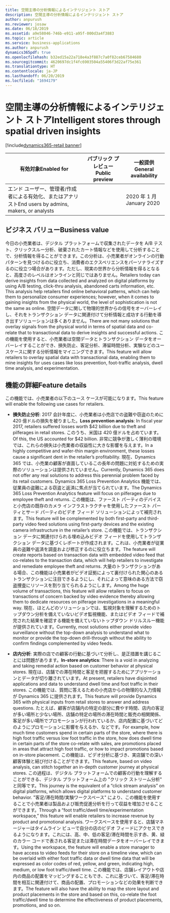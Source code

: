 ```yaml
---
title: 空間主導の分析情報によるインテリジェント ストア
description: 空間主導の分析情報によるインテリジェント ストア
author: anpurush
ms.reviewer: josaw
ms.date: 06/18/2019
ms.assetid: a9e58046-746b-e911-a95f-000d3a4f3883
ms.topic: article
ms.service: business-applications
ms.author: anpurush
dynamics365pdf: true
ms.openlocfilehash: b32ed15a22a718e4a3f887c7a0f82ceb67584680
ms.sourcegitcommit: 4620697dc1f4fc6903504a55406f3d22af75e361
ms.translationtype: HT
ms.contentlocale: ja-JP
ms.lasthandoff: 06/20/2019
ms.locfileid: "1694179"
---
```

# <a name="intelligent-stores-through-spatial-driven-insights"></a><span data-ttu-id="d297f-103">空間主導の分析情報によるインテリジェント ストア</span><span class="sxs-lookup"><span data-stu-id="d297f-103">Intelligent stores through spatial driven insights</span></span>
[!include[dynamics365-retail banner](../includes/dynamics365-retail.md)]

| <span data-ttu-id="d297f-104">有効対象</span><span class="sxs-lookup"><span data-stu-id="d297f-104">Enabled for</span></span>    |  <span data-ttu-id="d297f-105">パブリック プレビュー</span><span class="sxs-lookup"><span data-stu-id="d297f-105">Public preview</span></span> | <span data-ttu-id="d297f-106">一般提供</span><span class="sxs-lookup"><span data-stu-id="d297f-106">General availability</span></span> | 
| ---------- | ---------- |---------- |
|<span data-ttu-id="d297f-107">エンド ユーザー、管理者/作成者による有効化、またはアナリスト</span><span class="sxs-lookup"><span data-stu-id="d297f-107">End users by admins, makers, or analysts</span></span>|| <span data-ttu-id="d297f-108">2020 年 1 月</span><span class="sxs-lookup"><span data-stu-id="d297f-108">January 2020</span></span>|


## <a name="business-value"></a><span data-ttu-id="d297f-109">ビジネス バリュー</span><span class="sxs-lookup"><span data-stu-id="d297f-109">Business value</span></span>
<!-- bv start -->
<span data-ttu-id="d297f-110">今日の小売業者は、デジタル プラットフォームで収集されたデータを A/B テスト、クリックスルー分析、破棄されたカート情報などを使用して分析することで、分析情報を得ることができます。この分析は、小売業者がオンラインの行動パターンを見つけるのに役立ち、消費者のエクスペリエンスをパーソナライズするのに役立つ場合があります。ただし、現実の世界から分析情報を得るとなると、高度さのレベルはオンラインと同じではありません。</span><span class="sxs-lookup"><span data-stu-id="d297f-110">Retailers today can derive insights from data collected and analyzed on digital platforms by using A/B testing, click-thru analysis, abandoned carts information, etc. This analysis help retailers find online behavioral patterns, which can help them to personalize consumer experiences; however, when it comes to gaining insights from the physical world, the level of sophistication is not the same as online.</span></span> <span data-ttu-id="d297f-111">空間データに関して物理的世界からの信号をオーバーレイし、それをトランザクション データに関連付けて分析情報と成功する行動を導き出すソリューションは多くありません。</span><span class="sxs-lookup"><span data-stu-id="d297f-111">There are not many solutions that overlay signals from the physical world in terms of spatial data and co-relate that to transactional data to derive insights and successful actions.</span></span> <span data-ttu-id="d297f-112">この機能を使用すると、小売業者は空間データとトランザクション データをオーバーレイすることができ、損失防止、客足分析、滞留時間分析、実験などのユースケースに関する分析情報をマイニングできます。</span><span class="sxs-lookup"><span data-stu-id="d297f-112">This feature will allow retailers to overlay spatial data with transactional data, enabling them to mine insights for uses cases like loss prevention, foot-traffic analysis, dwell time analysis, and experimentation.</span></span>
<!-- bv end -->



## <a name="feature-details"></a><span data-ttu-id="d297f-113">機能の詳細</span><span class="sxs-lookup"><span data-stu-id="d297f-113">Feature details</span></span>
<!--feature detail start -->
<span data-ttu-id="d297f-114">この機能では、小売業者の以下のユース ケースが可能になります。</span><span class="sxs-lookup"><span data-stu-id="d297f-114">This feature will enable the following use cases for retailers.</span></span>

- <span data-ttu-id="d297f-115">**損失防止分析**: 2017 会計年度に、小売業者は小売店での盗難や窃盗のために 420 億ドルの損失を被りました。</span><span class="sxs-lookup"><span data-stu-id="d297f-115">**Loss prevention analysis**: In fiscal year 2017, retailers suffered losses worth $42 billion due to theft and pilferages in retail stores.</span></span> <span data-ttu-id="d297f-116">このうち、米国は 420 億ドルを占めています。</span><span class="sxs-lookup"><span data-stu-id="d297f-116">Of this, the US accounted for $42 billion.</span></span> <span data-ttu-id="d297f-117">非常に競争が激しく薄利の環境では、これらの損失は小売業者の収益性に大きな影響を与えます。</span><span class="sxs-lookup"><span data-stu-id="d297f-117">In a highly competitive and wafer-thin margin environment, these losses cause a significant dent in the retailer’s profitability.</span></span> <span data-ttu-id="d297f-118">現在、Dynamics 365 では、小売業の顧客が直面しているこの長年の問題に対処するための実際のソリューションは提供されていません。</span><span class="sxs-lookup"><span data-stu-id="d297f-118">Currently, Dynamics 365 does not offer any real solutions to address this perennial problem faced by its retail customers.</span></span> <span data-ttu-id="d297f-119">Dynamics 365 Loss Prevention Analytics 機能では、従業員の盗難による窃盗と返済に焦点が当てられています。</span><span class="sxs-lookup"><span data-stu-id="d297f-119">The Dynamics 365 Loss Prevention Analytics feature will focus on pilferages due to employee theft and returns.</span></span> <span data-ttu-id="d297f-120">この機能は、ファースト パーティのデバイスと小売店の既存のカメラ インフラストラクチャを使用したファースト パーティとサード パーティのビデオ フィード ソリューションによって補完されます。</span><span class="sxs-lookup"><span data-stu-id="d297f-120">This feature will be complemented by both first-party and third-party video feed solutions using first-party devices and the existing camera infrastructure in the retailer’s store.</span></span> <span data-ttu-id="d297f-121">この機能では、トランザクション データに関連付けられる埋め込みビデオ フィードを使用してトランザクション データに基づくレポートが作成されます。これは、小売業者が従業員の盗難や返済を調査および修正するのに役立ちます。</span><span class="sxs-lookup"><span data-stu-id="d297f-121">The feature will create reports based on transaction data with embedded video feed that co-relates to the transaction data, which will help retailers to investigate and remediate employee theft and returns.</span></span> <span data-ttu-id="d297f-122">大量のトランザクションがある場合、この機能は小売業者がビデオ証拠によって裏付けられた関心のあるトランザクションに注目できるようにし、それによって意味のある方法で窃盗捜査にリソースを割り当てられるようにします。</span><span class="sxs-lookup"><span data-stu-id="d297f-122">Among the huge volume of transactions, this feature will allow retailers to focus on transactions of concern backed by video evidence thereby allowing them to dedicate resources on pilferage investigations in a meaningful way.</span></span> <span data-ttu-id="d297f-123">現在、ほとんどのソリューションでは、監視対象を理解するためのトップダウン分析を備えていないビデオ監視機能、またはビデオ フィードで補完された結果を確認する機能を備えていないトップダウン ドリルスルー機能が提供されています。</span><span class="sxs-lookup"><span data-stu-id="d297f-123">Currently, most solutions either provide video surveillance without the top-down analysis to understand what to monitor or provide the top-down drill-through without the ability to confirm findings complemented by video feeds.</span></span>

- <span data-ttu-id="d297f-124">**店内分析**: 実際の店での顧客の行動に基づいて分析し、是正措置を講じることには問題があります。</span><span class="sxs-lookup"><span data-stu-id="d297f-124">**In-store analytics**: There is a void in analyzing and taking remedial action based on customer behavior at physical stores.</span></span> <span data-ttu-id="d297f-125">現在は、店舗での滞在時間と客足を把握するためにアプリケーションとデータが切り離されています。</span><span class="sxs-lookup"><span data-stu-id="d297f-125">At present, retailers have disjointed applications and data to understand dwell time and foot traffic in their stores.</span></span> <span data-ttu-id="d297f-126">この機能では、質問に答えるための小売店からの物理的な入力情報が Dynamics 365 に提供されます。</span><span class="sxs-lookup"><span data-stu-id="d297f-126">This feature will provide Dynamics 365 with physical inputs from retail stores to answer and address questions.</span></span> <span data-ttu-id="d297f-127">たとえば、顧客が店舗内の特定の部分に費やす時間、店内の客足が多い場所と少ない場所、店舗の特定の場所の滞在時間と販売の相関関係、客足が多い場所でプロモーションが行われているか、店内配置に基づいてどのようにプロモーションに影響を与えるか、などです。</span><span class="sxs-lookup"><span data-stu-id="d297f-127">For example, how much time customers spend in certain parts of the store, where there is high foot traffic versus low foot traffic in the store, how does dwell time in certain parts of the store co-relate with sales, are promotions placed in areas that attract high foot traffic, or how to impact promotions based on in-store placement.</span></span> <span data-ttu-id="d297f-128">この機能は、ビデオ分析に基づき、実店舗での深い顧客体験と結び付けることができます。</span><span class="sxs-lookup"><span data-stu-id="d297f-128">This feature, based on video analysis, can stitch together an in-depth customer journey at physical stores.</span></span> <span data-ttu-id="d297f-129">この過程は、デジタル プラットフォームでの顧客の行動を理解することができる、デジタル プラットフォーム上の "クリック ストリーム分析" と同等です。</span><span class="sxs-lookup"><span data-stu-id="d297f-129">This journey is the equivalent of a “click stream analysis” on digital platforms, which allows digital platforms to understand customer behavior.</span></span> <span data-ttu-id="d297f-130">"客足/滞在時間/実験ワークスペース" により、この機能を使用することで小売業者は製品および販売促進分析を行って収益を増加させることができます。</span><span class="sxs-lookup"><span data-stu-id="d297f-130">Through a “foot traffic/dwell time/experimentation workspace,” this feature will enable retailers to increase revenue by product and promotional analysis.</span></span> <span data-ttu-id="d297f-131">ワークスペースを使用すると、店舗マネージャーはタイムライン ビューで自分の店のビデオ フィードにアクセスできるようになります。これには、高、中、低の客足/滞在時間を示す赤、黄、緑のカラー コードで表される客足または滞在時間データをオーバーレイできます。</span><span class="sxs-lookup"><span data-stu-id="d297f-131">Using the workspace, the feature will enable a store manager to have access to video feeds for their store on a timeline view, which can be overlaid with either foot traffic data or dwell time data that will be expressed as color codes of red, yellow, and green, indicating high, medium, or low foot traffic/dwell time.</span></span> <span data-ttu-id="d297f-132">この機能では、店舗レイアウトや店内の商品の配置をマッピングすることもでき、これに基づいて、客足/滞在時間を相互に関連付けて、商品の配置、プロモーションなどの効果を判断できます。</span><span class="sxs-lookup"><span data-stu-id="d297f-132">The feature will also have the ability to map the store layout and product placements in the store and based on this, co-relate the foot traffic/dwell time to determine the effectiveness of product placements, promotions, and so on.</span></span>
<!--feature detail end -->










